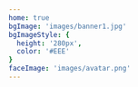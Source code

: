 ```yaml
---
home: true
bgImage: 'images/banner1.jpg'
bgImageStyle: { 
  height: '280px',
  color: '#EEE'
}
faceImage: 'images/avatar.png'
---
```

